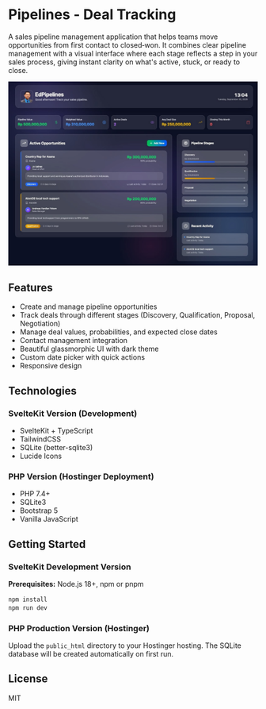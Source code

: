 # Pipelines - Deal Tracking

A sales pipeline management application that helps teams move opportunities from first contact to closed‑won. It combines clear pipeline management with a visual interface where each stage reflects a step in your sales process, giving instant clarity on what's active, stuck, or ready to close.

![Screenshot](static/images/screenshot.jpeg)

## Features

- Create and manage pipeline opportunities
- Track deals through different stages (Discovery, Qualification, Proposal, Negotiation)
- Manage deal values, probabilities, and expected close dates
- Contact management integration
- Beautiful glassmorphic UI with dark theme
- Custom date picker with quick actions
- Responsive design

## Technologies

### SvelteKit Version (Development)
- SvelteKit + TypeScript
- TailwindCSS
- SQLite (better-sqlite3)
- Lucide Icons

### PHP Version (Hostinger Deployment)
- PHP 7.4+
- SQLite3
- Bootstrap 5
- Vanilla JavaScript

## Getting Started

### SvelteKit Development Version

**Prerequisites:** Node.js 18+, npm or pnpm

```bash
npm install
npm run dev
```

### PHP Production Version (Hostinger)

Upload the `public_html` directory to your Hostinger hosting. The SQLite database will be created automatically on first run.

## License

MIT
